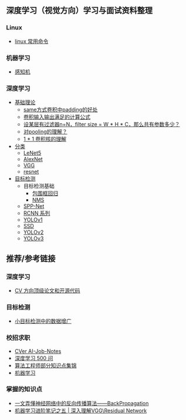 ﻿## 深度学习（视觉方向）学习与面试资料整理
### Linux
- [linux 常用命令](Offer/Linux/Linux.md) 
### 机器学习
- [感知机]()
### 深度学习
- [基础理论](Offer/DL/DL.md)
	- [same方式卷积中padding的好处](https://github.com/jinbooooom/DL-ML-algorithm-paper-offer/blob/master/Offer/DL/DL.md#same%E6%96%B9%E5%BC%8F%E5%8D%B7%E7%A7%AF%E4%B8%ADpadding%E7%9A%84%E5%A5%BD%E5%A4%84)
	- [卷积输入输出满足的计算公式](https://github.com/jinbooooom/DL-ML-algorithm-paper-offer/blob/master/Offer/DL/DL.md#%E5%8D%B7%E7%A7%AF%E8%BE%93%E5%85%A5%E8%BE%93%E5%87%BA%E6%BB%A1%E8%B6%B3%E7%9A%84%E8%AE%A1%E7%AE%97%E5%85%AC%E5%BC%8F)
	- [设某层有过滤器n=N，filter size = W * H * C，那么共有参数多少？](https://github.com/jinbooooom/DL-ML-algorithm-paper-offer/blob/master/Offer/DL/DL.md#%E8%AE%BE%E6%9F%90%E5%B1%82%E6%9C%89%E8%BF%87%E6%BB%A4%E5%99%A8nnfilter-size--w--h--c%E9%82%A3%E4%B9%88%E5%85%B1%E6%9C%89%E5%8F%82%E6%95%B0%E5%A4%9A%E5%B0%91)
	- [对pooling的理解？](https://github.com/jinbooooom/DL-ML-algorithm-paper-offer/blob/master/Offer/DL/DL.md#%E5%AF%B9pooling%E7%9A%84%E7%90%86%E8%A7%A3)
	- [1 * 1 卷积核的理解](https://github.com/jinbooooom/DL-ML-algorithm-paper-offer/blob/master/Offer/DL/DL.md#1--1-%E5%8D%B7%E7%A7%AF%E6%A0%B8%E7%9A%84%E7%90%86%E8%A7%A3)
- [分类](Offer/DL/classify/classify.md)
	- [LeNet5](Offer/DL/classify/LeNet5.md)
	- [AlexNet](Offer/DL/classify/AlexNet.md)
	- [VGG](Offer/DL/classify/VGG.md)
	- [resnet](Offer/DL/classify/resnet.md)
- [目标检测](Offer/DL/object-detection/object-detection-basic.md)
	- 目标检测基础
		- [包围框回归](https://github.com/jinbooooom/DL-ML-algorithm-paper-offer/blob/master/Offer/DL/object-detection/object-detection-basic.md#%E7%9B%AE%E6%A0%87%E6%A3%80%E6%B5%8B%E4%B8%AD%E7%9A%84%E5%8C%85%E5%9B%B4%E6%A1%86%E5%9B%9E%E5%BD%92)
		- [NMS](https://github.com/jinbooooom/DL-ML-algorithm-paper-offer/blob/master/Offer/DL/object-detection/object-detection-basic.md#%E7%AE%80%E5%8D%95%E4%BB%8B%E7%BB%8D%E4%B8%8Bnms)
	- [SPP-Net](Offer/DL/object-detection/SPP-Net.md)
	- [RCNN 系列](Offer/DL/object-detection/RCNN.md)
	- [YOLOv1](Offer/DL/object-detection/YOLOv1.md)
	- [SSD](Offer/DL/object-detection/SSD.md)
	- [YOLOv2](Offer/DL/object-detection/YOLOv2.md)
	- [YOLOv3](Offer/DL/object-detection/YOLOv3.md)






## 推荐/参考链接
### 深度学习
- [CV 方向顶级论文和开源代码](https://paperswithcode.com/)
### 目标检测
- [小目标检测中的数据增广](https://mp.weixin.qq.com/s/mNi8qWG9ptIMN77FYV4-Kg)
### 校招求职
- [CVer AI-Job-Notes](https://github.com/amusi/AI-Job-Notes)
- [深度学习 500 问](https://github.com/scutan90/DeepLearning-500-questions)
- [算法工程师部分知识点集锦](https://note.youdao.com/ynoteshare1/index.html?id=421e6845b896bbb8acd2b8514c36c0ad&type=note#/)
- [机器学习](https://github.com/NLP-LOVE/ML-NLP)

### 掌握的知识点
- [一文弄懂神经网络中的反向传播算法——BackPropagation](https://www.cnblogs.com/charlotte77/p/5629865.html)
- [机器学习进阶笔记之五 | 深入理解VGG\Residual Network](https://zhuanlan.zhihu.com/p/23518167)




